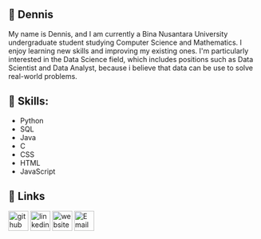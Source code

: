 ## 👋 Dennis
My name is Dennis, and I am currently a Bina Nusantara University undergraduate student studying Computer Science and Mathematics. I enjoy learning new skills and improving my existing ones. I'm particularly interested in the Data Science field, which includes positions such as Data Scientist and Data Analyst, because i believe that data can be use to solve real-world problems.

## 📖 Skills:
* Python
* SQL
* Java
* C
* CSS
* HTML
* JavaScript

## 🔗 Links
[<img src='https://cdn.jsdelivr.net/npm/simple-icons@3.0.1/icons/github.svg' alt='github' height='40'>](https://github.com/Dennis2252) [<img src='https://cdn.jsdelivr.net/npm/simple-icons@3.0.1/icons/linkedin.svg' alt='linkedin' height='40'>](https://www.linkedin.com/in/dennis-dennis-42a674210/) [<img src='https://cdn.jsdelivr.net/npm/simple-icons@3.0.1/icons/icloud.svg' alt='website' height='40'>](https://dennis2252.github.io/)  [<img src='https://cdn.jsdelivr.net/npm/simple-icons@3.0.1/icons/gmail.svg' alt='Email' height='40'>](mailto:dennis011@binus.ac.id)  
